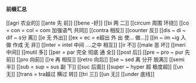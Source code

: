 #### 前缀汇总
[[agri 农业的]]
[[ante 先 前]]
[[bene -好]]
[[bi 两 二]]
[[circum 周围  环绕]]
[[co = con  = col = com  加强语气 共同]]
[[contra  相反]]
[[counter 反]]
[[dis  ~ di ~ dif ~ s分 离]]
[[e 无 外出]]
[[ex  = ec = e超出 外 出 使... 做...]]
[[in  ~ im ~ig 入 做 作成  无 非]]
[[inter = intel 中间 ....之中 相互]]
[[ir 不]]
[[male 恶 坏]]
[[meri 中间]]
[[mutil 多]]
[[per = par 完全 彻底  通  全]]
[[post 后]]
[[pre  ~ pro ~ pur 先 前]]
[[pro 向前]]
[[re  再  相反]]
[[retro  向后]]
[[se  ~ sed 离 分开 脱离]]
[[semi 半]]
[[sub  = sup = sus 副 下]]
[[suc 后面]]
[[super  ~ hyper 超 极度超]]
[[un 无]]
[[trans  = tra越过 横过 转]]
[[tri 三]]
[[un 无]]
[[under 底线]]